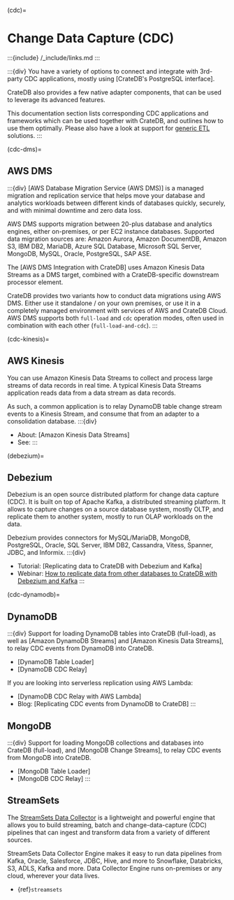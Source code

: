(cdc)=
# Change Data Capture (CDC)

:::{include} /_include/links.md
:::

:::{div}
You have a variety of options to connect and integrate with 3rd-party
CDC applications, mostly using [CrateDB's PostgreSQL interface].

CrateDB also provides a few native adapter components, that can be used
to leverage its advanced features. 

This documentation section lists corresponding CDC applications and
frameworks which can be used together with CrateDB, and outlines how
to use them optimally.
Please also have a look at support for [generic ETL](#etl) solutions.
:::

(cdc-dms)=
## AWS DMS

:::{div}
[AWS Database Migration Service (AWS DMS)] is a managed migration and replication
service that helps move your database and analytics workloads between different
kinds of databases quickly, securely, and with minimal downtime and zero data
loss.

AWS DMS supports migration between 20-plus database and analytics engines, either
on-premises, or per EC2 instance databases. Supported data migration sources are:
Amazon Aurora, Amazon DocumentDB, Amazon S3, IBM DB2, MariaDB, Azure SQL Database,
Microsoft SQL Server, MongoDB, MySQL, Oracle, PostgreSQL, SAP ASE.

The [AWS DMS Integration with CrateDB] uses Amazon Kinesis Data Streams as
a DMS target, combined with a CrateDB-specific downstream processor element.

CrateDB provides two variants how to conduct data migrations using AWS DMS.
Either use it standalone / on your own premises, or use it in a completely
managed environment with services of AWS and CrateDB Cloud.
AWS DMS supports both `full-load` and `cdc` operation modes, often used in
combination with each other (`full-load-and-cdc`).
:::

(cdc-kinesis)=
## AWS Kinesis
You can use Amazon Kinesis Data Streams to collect and process large streams of data
records in real time. A typical Kinesis Data Streams application reads data from a
data stream as data records.

As such, a common application is to relay DynamoDB table change stream events to a
Kinesis Stream, and consume that from an adapter to a consolidation database.
:::{div}
- About: [Amazon Kinesis Data Streams]
- See: [](#cdc-dynamodb)
:::

(debezium)=
## Debezium
Debezium is an open source distributed platform for change data capture (CDC).
It is built on top of Apache Kafka, a distributed streaming platform. It allows
to capture changes on a source database system, mostly OLTP, and replicate them
to another system, mostly to run OLAP workloads on the data.

Debezium provides connectors for MySQL/MariaDB, MongoDB, PostgreSQL, Oracle,
SQL Server, IBM DB2, Cassandra, Vitess, Spanner, JDBC, and Informix.
:::{div}
- Tutorial: [Replicating data to CrateDB with Debezium and Kafka]
- Webinar: [How to replicate data from other databases to CrateDB with Debezium and Kafka]
:::

(cdc-dynamodb)=
## DynamoDB
:::{div}
Support for loading DynamoDB tables into CrateDB (full-load), as well as
[Amazon DynamoDB Streams] and [Amazon Kinesis Data Streams],
to relay CDC events from DynamoDB into CrateDB.

- [DynamoDB Table Loader]
- [DynamoDB CDC Relay]

If you are looking into serverless replication using AWS Lambda:
- [DynamoDB CDC Relay with AWS Lambda]
- Blog: [Replicating CDC events from DynamoDB to CrateDB]
:::

## MongoDB
:::{div}
Support for loading MongoDB collections and databases into CrateDB (full-load),
and [MongoDB Change Streams], to relay CDC events from MongoDB into CrateDB.

- [MongoDB Table Loader]
- [MongoDB CDC Relay]
:::

## StreamSets

The [StreamSets Data Collector] is a lightweight and powerful engine that
allows you to build streaming, batch and change-data-capture (CDC) pipelines
that can ingest and transform data from a variety of different sources.

StreamSets Data Collector Engine makes it easy to run data pipelines from Kafka,
Oracle, Salesforce, JDBC, Hive, and more to Snowflake, Databricks, S3, ADLS, Kafka
and more. Data Collector Engine runs on-premises or any cloud, wherever your data
lives.

- {ref}`streamsets`



[How to replicate data from other databases to CrateDB with Debezium and Kafka]: https://cratedb.com/resources/webinars/lp-wb-debezium-kafka
[StreamSets Data Collector]: https://www.softwareag.com/en_corporate/platform/integration-apis/data-collector-engine.html
